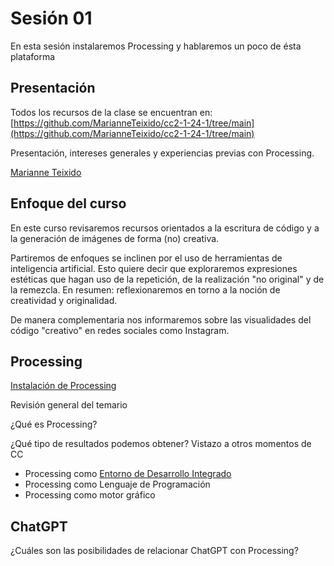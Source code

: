 # Sesión 01

En esta sesión instalaremos Processing y hablaremos un poco de ésta plataforma 

## Presentación 

Todos los recursos de la clase se encuentran en: [https://github.com/MarianneTeixido/cc2-1-24-1/tree/main](https://github.com/MarianneTeixido/cc2-1-24-1/tree/main)

Presentación, intereses generales y experiencias previas con Processing. 

[Marianne Teixido](https://marianneteixido.github.io/)

## Enfoque del curso 

En este curso revisaremos recursos orientados a la escritura de código y a la generación de imágenes de forma (no) creativa. 

Partiremos de enfoques se inclinen por el uso de herramientas de inteligencia artificial. Esto quiere decir que exploraremos expresiones estéticas que hagan uso de la repetición, de la realización "no original" y de la remezcla. En resumen: reflexionaremos en torno a la noción de creatividad y originalidad. 

De manera complementaria nos informaremos sobre las visualidades del código "creativo" en redes sociales como Instagram. 

## Processing

[Instalación de Processing](https://processing.org/download)

Revisión general del temario

¿Qué es Processing? 

¿Qué tipo de resultados podemos obtener? Vistazo a otros momentos de CC

- Processing como [Entorno de Desarrollo Integrado](https://es.wikipedia.org/wiki/Entorno_de_desarrollo_integrado)
- Processing como Lenguaje de Programación 
- Processing como motor gráfico 

## ChatGPT 

¿Cuáles son las posibilidades de relacionar ChatGPT con Processing? 
